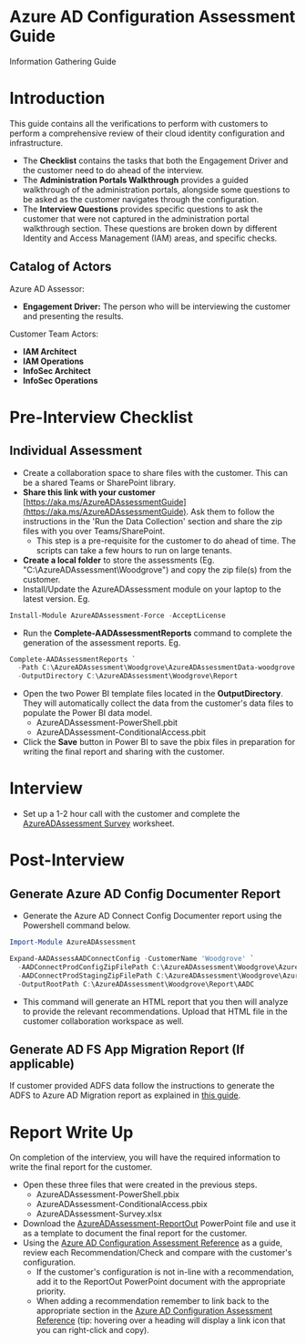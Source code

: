 # Azure AD Configuration Assessment Guide

Information Gathering Guide

# Introduction

This guide contains all the verifications to perform with customers to perform a comprehensive review of their cloud identity configuration and infrastructure.

- The **Checklist** contains the tasks that both the Engagement Driver and the customer need to do ahead of the interview.
- The **Administration Portals Walkthrough** provides a guided walkthrough of the administration portals, alongside some questions to be asked as the customer navigates through the configuration.
- The **Interview Questions** provides specific questions to ask the customer that were not captured in the administration portal walkthrough section. These questions are broken down by different Identity and Access Management (IAM) areas, and specific checks.

## Catalog of Actors

Azure AD Assessor:

- **Engagement Driver:** The person who will be interviewing the customer and presenting the results.

Customer Team Actors:

- **IAM Architect**
- **IAM Operations**
- **InfoSec Architect**
- **InfoSec Operations**

# Pre-Interview Checklist

## Individual Assessment

- Create a collaboration space to share files with the customer. This can be a shared Teams or SharePoint library.
- **Share this link with your customer** [https://aka.ms/AzureADAssessmentGuide](https://aka.ms/AzureADAssessmentGuide). Ask them to follow the instructions in the &#39;Run the Data Collection&#39; section and share the zip files with you over Teams/SharePoint.
  - This step is a pre-requisite for the customer to do ahead of time. The scripts can take a few hours to run on large tenants.
- **Create a local folder** to store the assessments (Eg. &quot;C:\AzureADAssessment\Woodgrove&quot;) and copy the zip file(s) from the customer.
- Install/Update the AzureADAssessment module on your laptop to the latest version. Eg.
```powershell
Install-Module AzureADAssessment-Force -AcceptLicense
```

- Run the **Complete-AADAssessmentReports** command to complete the generation of the assessment reports. Eg.
```powershell
Complete-AADAssessmentReports `
  -Path C:\AzureADAssessment\Woodgrove\AzureADAssessmentData-woodgrove.onmicrosoft.com.zip `
  -OutputDirectory C:\AzureADAssessment\Woodgrove\Report
```

- Open the two Power BI template files located in the **OutputDirectory**. They will automatically collect the data from the customer&#39;s data files to populate the Power BI data model.
  - AzureADAssessment-PowerShell.pbit
  - AzureADAssessment-ConditionalAccess.pbit
- Click the **Save** button in Power BI to save the pbix files in preparation for writing the final report and sharing with the customer.

# Interview

- Set up a 1-2 hour call with the customer and complete the [AzureADAssessment Survey](https://github.com/AzureAD/AzureADAssessment/raw/master/assets/AzureADAssessment-Survey.xlsx) worksheet.

# Post-Interview

## Generate Azure AD Config Documenter Report

- Generate the Azure AD Connect Config Documenter report using the Powershell command below.
```powershell
Import-Module AzureADAssessment

Expand-AADAssessAADConnectConfig -CustomerName 'Woodgrove' `
  -AADConnectProdConfigZipFilePath C:\AzureADAssessment\Woodgrove\AzureADAssessmentData-AADC-PROD.zip `
  -AADConnectProdStagingZipFilePath C:\AzureADAssessment\Woodgrove\AzureADAssessmentData-AADC-STAGING.zip `
  -OutputRootPath C:\AzureADAssessment\Woodgrove\Report\AADC 
```

- This command will generate an HTML report that you then will analyze to provide the relevant recommendations. Upload that HTML file in the customer collaboration workspace as well.

## Generate AD FS App Migration Report (If applicable)

If customer provided ADFS data follow the instructions to generate the ADFS to Azure AD Migration report as explained in [this guide](https://github.com/AzureAD/Deployment-Plans/tree/master/ADFS%20to%20AzureAD%20App%20Migration#instructions-if-you-want-to-run-the-analysis-from-another-server).

# Report Write Up

On completion of the interview, you will have the required information to write the final report for the customer.

- Open these three files that were created in the previous steps.
  - AzureADAssessment-PowerShell.pbix
  - AzureADAssessment-ConditionalAccess.pbix
  - AzureADAssessment-Survey.xlsx
- Download the [AzureADAssessment-ReportOut](https://github.com/merill/AzureADAssessment/raw/master/assets/AzureADAssessment-ReportOut.pptx) PowerPoint file and use it as a template to document the final report for the customer.
- Using the [Azure AD Configuration Assessment Reference](https://github.com/AzureAD/AzureADAssessment/blob/master/docs/reference.md) as a guide, review each Recommendation/Check and compare with the customer's configuration.
  - If the customer's configuration is not in-line with a recommendation, add it to the ReportOut PowerPoint document with the appropriate priority.
  - When adding a recommendation remember to link back to the appropriate section in the [Azure AD Configuration Assessment Reference](https://github.com/AzureAD/AzureADAssessment/blob/master/docs/reference.md) (tip: hovering over a heading will display a link icon that you can right-click and copy).
